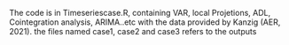 The code is in Timeseriescase.R, containing VAR, local Projetions, ADL, Cointegration analysis, ARIMA..etc with the data provided by Kanzig (AER, 2021).
the files named case1, case2 and case3 refers to the outputs 
